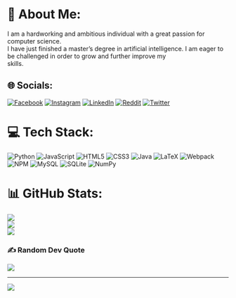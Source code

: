 # 💫 About Me:
I am a hardworking and ambitious individual with a great passion for computer science.<br>I have just finished a master’s degree in artificial intelligence. I am eager to be challenged in order to grow and further improve my<br>skills.


## 🌐 Socials:
[![Facebook](https://img.shields.io/badge/Facebook-%231877F2.svg?logo=Facebook&logoColor=white)](https://facebook.com/ganta.igarashi.142) [![Instagram](https://img.shields.io/badge/Instagram-%23E4405F.svg?logo=Instagram&logoColor=white)](https://instagram.com/khalil_ganta) [![LinkedIn](https://img.shields.io/badge/LinkedIn-%230077B5.svg?logo=linkedin&logoColor=white)](https://linkedin.com/in/khalilbentaiba) [![Reddit](https://img.shields.io/badge/Reddit-%23FF4500.svg?logo=Reddit&logoColor=white)](https://reddit.com/user/Ganta_KH) [![Twitter](https://img.shields.io/badge/Twitter-%231DA1F2.svg?logo=Twitter&logoColor=white)](https://twitter.com/Ganta40342243) 

# 💻 Tech Stack:
![Python](https://img.shields.io/badge/python-3670A0?style=for-the-badge&logo=python&logoColor=ffdd54) ![JavaScript](https://img.shields.io/badge/javascript-%23323330.svg?style=for-the-badge&logo=javascript&logoColor=%23F7DF1E) ![HTML5](https://img.shields.io/badge/html5-%23E34F26.svg?style=for-the-badge&logo=html5&logoColor=white) ![CSS3](https://img.shields.io/badge/css3-%231572B6.svg?style=for-the-badge&logo=css3&logoColor=white) ![Java](https://img.shields.io/badge/java-%23ED8B00.svg?style=for-the-badge&logo=java&logoColor=white) ![LaTeX](https://img.shields.io/badge/latex-%23008080.svg?style=for-the-badge&logo=latex&logoColor=white) ![Webpack](https://img.shields.io/badge/webpack-%238DD6F9.svg?style=for-the-badge&logo=webpack&logoColor=black) ![NPM](https://img.shields.io/badge/NPM-%23000000.svg?style=for-the-badge&logo=npm&logoColor=white) ![MySQL](https://img.shields.io/badge/mysql-%2300f.svg?style=for-the-badge&logo=mysql&logoColor=white) ![SQLite](https://img.shields.io/badge/sqlite-%2307405e.svg?style=for-the-badge&logo=sqlite&logoColor=white) ![NumPy](https://img.shields.io/badge/numpy-%23013243.svg?style=for-the-badge&logo=numpy&logoColor=white)
# 📊 GitHub Stats:
![](https://github-readme-stats.vercel.app/api?username=Ganta-KH&theme=blue-green&hide_border=true&include_all_commits=false&count_private=false)<br/>
![](https://github-readme-streak-stats.herokuapp.com/?user=Ganta-KH&theme=blue-green&hide_border=true)<br/>
![](https://github-readme-stats.vercel.app/api/top-langs/?username=Ganta-KH&theme=blue-green&hide_border=true&include_all_commits=false&count_private=false&layout=compact)

### ✍️ Random Dev Quote
![](https://quotes-github-readme.vercel.app/api?type=vetical&theme=radical)

---
[![](https://visitcount.itsvg.in/api?id=Ganta-KH&icon=5&color=0)](https://visitcount.itsvg.in)

<!-- Proudly created with GPRM ( https://gprm.itsvg.in ) -->
